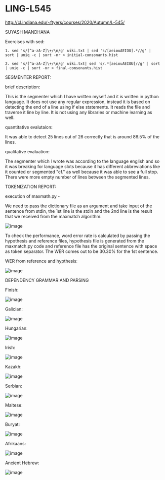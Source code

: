 # LING-L545

http://cl.indiana.edu/~ftyers/courses/2020/Autumn/L-545/

SUYASH MANDHANA

Exercises with sed:
  ```
  1. sed 's/[^a-zA-Z]\+/\n/g' wiki.txt | sed 's/[aeiouAEIOU].*//g' | sort | uniq -c | sort -nr > initial-consonants.hist
  
  2. sed 's/[^a-zA-Z]\+/\n/g' wiki.txt| sed 's/.*[aeiouAEIOU]//g' | sort  | uniq -c | sort -nr > final-consonants.hist
  ```

SEGMENTER REPORT:

  brief description:
  
  This is the segmenter which I have written myself and it is written in python language. It does not use any regular expression, instead it is based on detecting the end of a line using 
  if else statements. It reads the file and traverse it line by line. It is not using any libraries or machine learning as well.
  
  quantitative evalutaion:
  
  It was able to detect 25 lines out of 26 correctly that is around 86.5% of the lines.
  
  qualitative evaluation:
  
  The segmenter which I wrote was according to the language english and so it was breaking for language slots because it has different abbreviations like it counted or 
  segmented "cf." as well because it was able to see a full stop. 
  There were more empty number of lines between the segmented lines.

TOKENIZATION REPORT:

  execution of maxmath.py - 

  We need to pass the dictionary file as an argument and take input of the sentence from stdin, the 1st line is the stdin and the 2nd line is the result that we received from the 
  maxmatch algorithm.
  
  ![image](https://github.com/suyash2819/LING-L545/assets/28905722/98fd5b76-e298-4ef6-be38-a81267b8e9c7)

   To check the performance, word error rate is calculated by passing the hypothesis and reference files, hypothesis file is generated from the maxmatch.py code and reference file has 
   the original sentence with space as token separator. The WER comes out to be 30.30% for the 1st sentence.

  WER from reference and hypthesis:
 
  ![image](https://github.com/suyash2819/LING-L545/assets/28905722/0414756f-6354-4b65-9c73-49adf88da701)

DEPENDENCY GRAMMAR AND PARSING

Finish:

![image](https://github.com/suyash2819/LING-L545/assets/28905722/50e4d933-48da-4362-aa97-c9606cee4654)

Galician:

![image](https://github.com/suyash2819/LING-L545/assets/28905722/62ed27f0-132f-444f-afbe-97d48fdc8451)

Hungarian:

![image](https://github.com/suyash2819/LING-L545/assets/28905722/7dc34f7c-74aa-45b9-b9ca-81282c562018)

Irish:

![image](https://github.com/suyash2819/LING-L545/assets/28905722/aaf03bf8-3866-40aa-99cf-3221e4b5e716)

Kazakh:

![image](https://github.com/suyash2819/LING-L545/assets/28905722/70c85900-a5bf-4fec-9efd-e2b0779bb481)

Serbian:

![image](https://github.com/suyash2819/LING-L545/assets/28905722/591d5ae4-cf75-4a1e-a399-091e6b8de44c)

Maltese:

![image](https://github.com/suyash2819/LING-L545/assets/28905722/671c7bdf-c202-4bf2-92b1-805449f16fc4)

Buryat:

![image](https://github.com/suyash2819/LING-L545/assets/28905722/837f10e5-8297-4094-873f-c825741329e3)

Afrikaans:

![image](https://github.com/suyash2819/LING-L545/assets/28905722/8e041f41-8f52-4d70-b56f-0dc40fece0ec)


Ancient Hebrew:

![image](https://github.com/suyash2819/LING-L545/assets/28905722/ce44a25a-fd09-4cb9-9e0e-8e3ffc2bce45)

